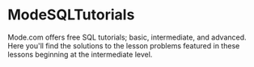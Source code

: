 # ModeSQLTutorials
Mode.com offers free SQL tutorials; basic, intermediate, and advanced. Here you'll find the solutions to the lesson problems featured in these lessons beginning at the intermediate level. 
